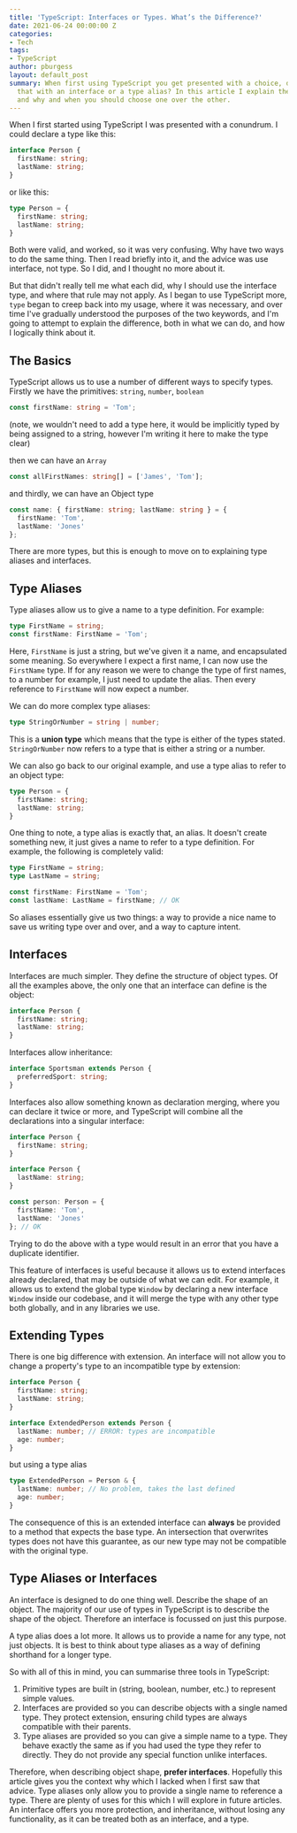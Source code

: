 ```yaml
---
title: 'TypeScript: Interfaces or Types. What’s the Difference?'
date: 2021-06-24 00:00:00 Z
categories:
- Tech
tags:
- TypeScript
author: pburgess
layout: default_post
summary: When first using TypeScript you get presented with a choice, do I represent
  that with an interface or a type alias? In this article I explain the differences
  and why and when you should choose one over the other.
---
```


When I first started using TypeScript I was presented with a conundrum. I could declare a type like this:

~~~typescript
interface Person {
  firstName: string;
  lastName: string;
}
~~~

or like this:

~~~typescript
type Person = {
  firstName: string;
  lastName: string;
}
~~~

Both were valid, and worked, so it was very confusing. Why have two ways to do the same thing. Then I read briefly into it, and the advice was use interface, not type. So I did, and I thought no more about it.

But that didn't really tell me what each did, why I should use the interface type, and where that rule may not apply. As I began to use TypeScript more, `type` began to creep back into my usage, where it was necessary, and over time I've gradually understood the purposes of the two keywords, and I'm going to attempt to explain the difference, both in what we can do, and how I logically think about it.

## The Basics

TypeScript allows us to use a number of different ways to specify types. Firstly we have the primitives: `string`, `number`, `boolean`

~~~typescript
const firstName: string = 'Tom';
~~~

(note, we wouldn't need to add a type here, it would be implicitly typed by being assigned to a string, however I'm writing it here to make the type clear)

then we can have an `Array`

~~~typescript
const allFirstNames: string[] = ['James', 'Tom'];
~~~

and thirdly, we can have an Object type

~~~typescript
const name: { firstName: string; lastName: string } = { 
  firstName: 'Tom',
  lastName: 'Jones'
};
~~~

There are more types, but this is enough to move on to explaining type aliases and interfaces.

## Type Aliases

Type aliases allow us to give a name to a type definition. For example:

~~~typescript
type FirstName = string;
const firstName: FirstName = 'Tom';
~~~

Here, `FirstName` is just a string, but we've given it a name, and encapsulated some meaning. So everywhere I expect a first name, I can now use the `FirstName` type. If for any reason we were to change the type of first names, to a number for example, I just need to update the alias. Then every reference to `FirstName` will now expect a number.

We can do more complex type aliases:

~~~typescript
type StringOrNumber = string | number;
~~~

This is a **union type** which means that the type is either of the types stated. `StringOrNumber` now refers to a type that is either a string or a number.

We can also go back to our original example, and use a type alias to refer to an object type:

~~~typescript
type Person = {
  firstName: string;
  lastName: string;
}
~~~

One thing to note, a type alias is exactly that, an alias. It doesn't create something new, it just gives a name to refer to a type definition. For example, the following is completely valid:

~~~typescript
type FirstName = string;
type LastName = string;

const firstName: FirstName = 'Tom';
const lastName: LastName = firstName; // OK
~~~

So aliases essentially give us two things: a way to provide a nice name to save us writing type over and over, and a way to capture intent.

## Interfaces

Interfaces are much simpler. They define the structure of object types. Of all the examples above, the only one that an interface can define is the object:

~~~typescript
interface Person {
  firstName: string;
  lastName: string;
}
~~~

Interfaces allow inheritance:

~~~typescript
interface Sportsman extends Person {
  preferredSport: string;
}
~~~

Interfaces also allow something known as declaration merging, where you can declare it twice or more, and TypeScript will combine all the declarations into a singular interface:

~~~typescript
interface Person {
  firstName: string;
}

interface Person {
  lastName: string;
}

const person: Person = {
  firstName: 'Tom',
  lastName: 'Jones'
}; // OK
~~~

Trying to do the above with a type would result in an error that you have a duplicate identifier.

This feature of interfaces is useful because it allows us to extend interfaces already declared, that may be outside of what we can edit. For example, it allows us to extend the global type `Window` by declaring a new interface `Window` inside our codebase, and it will merge the type with any other type both globally, and in any libraries we use.

## Extending Types
There is one big difference with extension. An interface will not allow you to change a property's type to an incompatible type by extension:

~~~typescript
interface Person {
  firstName: string;
  lastName: string;
}

interface ExtendedPerson extends Person {
  lastName: number; // ERROR: types are incompatible
  age: number;
}
~~~

but using a type alias

~~~typescript
type ExtendedPerson = Person & {
  lastName: number; // No problem, takes the last defined
  age: number;
}
~~~

The consequence of this is an extended interface can **always** be provided to a method that expects the base type. An intersection that overwrites types does not have this guarantee, as our new type may not be compatible with the original type.

## Type Aliases or Interfaces

An interface is designed to do one thing well. Describe the shape of an object. The majority of our use of types in TypeScript is to describe the shape of the object. Therefore an interface is focussed on just this purpose.

A type alias does a lot more. It allows us to provide a name for any type, not just objects. It is best to think about type aliases as a way of defining shorthand for a longer type.

So with all of this in mind, you can summarise three tools in TypeScript:

1. Primitive types are built in (string, boolean, number, etc.) to represent simple values.
2. Interfaces are provided so you can describe objects with a single named type. They protect extension, ensuring child types are always compatible with their parents.
3. Type aliases are provided so you can give a simple name to a type. They behave exactly the same as if you had used the type they refer to directly. They do not provide any special function unlike interfaces.

Therefore, when describing object shape, **prefer interfaces**. Hopefully this article gives you the context why which I lacked when I first saw that advice. Type aliases only allow you to provide a single name to reference a type. There are plenty of uses for this which I will explore in future articles. An interface offers you more protection, and inheritance, without losing any functionality, as it can be treated both as an interface, and a type.